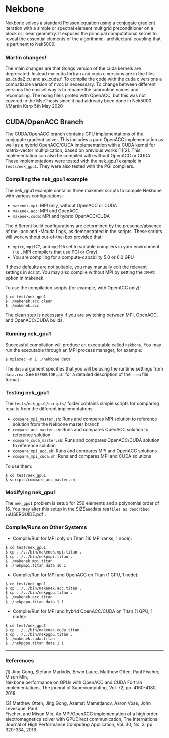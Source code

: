 Nekbone
=======

Nekbone solves a standard Poisson equation using a conjugate gradient iteration
with a simple or spectral element multigrid preconditioner on a block or linear
geometry. It exposes the principal computational kernel to reveal the essential
elements of the algorithmic- architectural coupling that is pertinent to
Nek5000.


### Martin changes!
The main changes are that Gongs version of the cuda kernels are deprecated. Instead my cuda fortran and cuda c versions are in the files ax_cuda2.cu and ax_cuda.f. To compile the code with the cuda c versions a compatiable version of nvcc is necesssary. To change between different versions the easiset way is to rename the subroutine names and recompiling. The hsmg fileis proted with OpenACC, but this was not covered in the MscThesis since it had aldready been done in Nek5000.
//Martin Karp 5th May 2020


CUDA/OpenACC Branch
-------------------

The CUDA/OpenACC branch contains GPU implementations of the conjugate gradient
solver. This includes a pure OpenACC implementation as well as a hybrid
OpenACC/CUDA implementation with a CUDA kernel for matrix-vector multiplication,
based on previous works [1][2]. This implementation can also be compiled with 
without OpenACC or CUDA.  These implementations were tested with the nek\_gpu1
example in `tests/nek_gpu1`.  They were also tested with the PGI compilers.  

### Compiling the nek\_gpu1 example

The nek\_gpu1 example contains three makenek scripts to compile Nekbone with
various configurations:

* `makenek.mpi`: MPI only, without OpenACC or CUDA
* `makenek.acc`: MPI and OpenACC
* `makenek.cuda`: MPI and hybrid OpenACC/CUDA

The different build configurations are determined by the presence/absence of
the -acc and -Mcuda flags, as demonstrated in the scripts.  These scripts will
work without out-of-the-box provided that:

* `mpicc`, `mpif77`, and `mpif90` set to suitable compilers in your environment
  (i.e., MPI compilers that use PGI or Cray)
* You are compiling for a compute-capability 5.0 or 6.0 GPU

If these defaults are not suitable, you may manually edit the relevant settings
in script.  You may also compile without MPI by setting the `IFMPI` option in
makenek.

To use the compilation scripts (for example, with OpenACC only):

```
$ cd test/nek_gpu1
$ ./makenek.acc clean
$ ./makenek.acc
```

The clean step is necessary if you are switching between MPI, OpenACC, and
OpenACC/CUDA builds.  

### Running nek\_gpu1

Successful compilation will produce an executable called `nekbone`.  You may
run the executable through an MPI process manager, for example:

```
$ mpiexec -n 1 ./nekbone data
```

The `data` argument specifies that you will be using the runtime settings from
`data.rea`.  See `USERGUIDE.pdf` for a detailed description of the `.rea` file
format.

### Testing nek\_gpu1

The `tests/nek_gpu1/scripts/` folder contains simple scripts for comparing
results from the different implementations:
* `compare_mpi_master.sh`: Runs and compares MPI solution to reference solution
  from the Nekbone master branch
* `compare_acc_master.sh`: Runs and compares OpenACC solution to reference
  solution 
* `compare_cuda_master.sh`: Runs and compares OpenACC/CUDA solution to
  reference solution
* `compare_mpi_acc.sh`: Runs and compares MPI and OpenACC solutions
* `compare_mpi_cuda.sh`: Runs and compares MPI and CUDA solutions

To use them:

```
$ cd test/nek_gpu1
$ scripts/compare_acc_master.sh
```

### Modifying nek\_gpu1

The `nek_gpu1` problem is setup for 256 elements and a polynomial order of 16.
You may alter this setup in the SIZE` and `data.rea` files as described in
`USERGUIDE.pdf`.  

### Compile/Runs on Other Systems 

* Compile/Run for MPI only on Titan (16 MPI ranks, 1 node):

```
$ cd test/nek_gpu1
$ cp ../../bin/makenek.mpi.titan .
$ cp ../../bin/nekpmpi.titan .
$ ./makenek.mpi.titan
$ ./nekpmpi.titan data 16 1
```

* Compile/Run for MPI and OpenACC on Titan (1 GPU, 1 node): 

```
$ cd test/nek_gpu1
$ cp ../../bin/makenek.acc.titan .
$ cp ../../bin/nekpgpu.titan .
$ ./makenek.acc.titan
$ ./nekpgpu.titan data 1 1
```

* Compile/Run for MPI and hybrid OpenACC/CUDA on Titan (1 GPU, 1 node): 

```
$ cd test/nek_gpu1
$ cp ../../bin/makenek.cuda.titan .
$ cp ../../bin/nekpgpu.titan .
$ ./makenek.cuda.titan
$ ./nekpgpu.titan data 1 1
```
---

### References

[1] Jing Gong, Stefano Markidis, Erwin Laure, Matthew Otten, Paul Fischer, Misun Min,   
    Nekbone performance on GPUs with OpenACC and CUDA Fortran implementations, 
    The jounral of Supercomputing, Vol. 72, pp. 4160-4180, 2016. 

[2] Matthew Otten, Jing Gong, Azamat Mametjanov, Aaron Vose, John Levesque, Paul  
    Fischer, and Misun Min, An MPI/OpenACC implementation of a high order 
    electromagnetics solver with GPUDirect communication, The International Journal 
    of High Performance Computing Application, Vol. 30, No. 3, pp. 320-334, 2016. 

